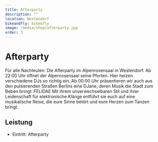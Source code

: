 ```yaml
---
title: Afterparty
description: ""
location: Westendorf
bikeandfly: bike&fly
image: /media/shop/afterparty.jpg
order: 3
---
```


# Afterparty

Für alle Nachteulen: Die Afterparty im Alpenrosensaal in Westendorf. 
Ab 22:00 Uhr öffnet der Alpenrosensaal seine Pforten. Hier heizen verschiedene DJs so richtig ein. 
Ab 00:00 Uhr präsentieren wir auch aus den pulsierenden Straßen Berlins eine DJane, deren Musik die Stadt zum Beben bringt: FELIDAE
Mit ihrem unverwechselbaren Stil und ihrer Leidenschaft für elektronische Klänge entführt sie euch auf eine musikalische Reise, die eure Sinne betört und eure Herzen zum Tanzen bringt.

## Leistung

- Eintritt: Afterparty

<ContentImageGallery path="/media/shop/gallerie/"/>

